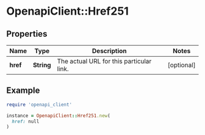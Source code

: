 # OpenapiClient::Href251

## Properties

| Name | Type | Description | Notes |
| ---- | ---- | ----------- | ----- |
| **href** | **String** | The actual URL for this particular link. | [optional] |

## Example

```ruby
require 'openapi_client'

instance = OpenapiClient::Href251.new(
  href: null
)
```

